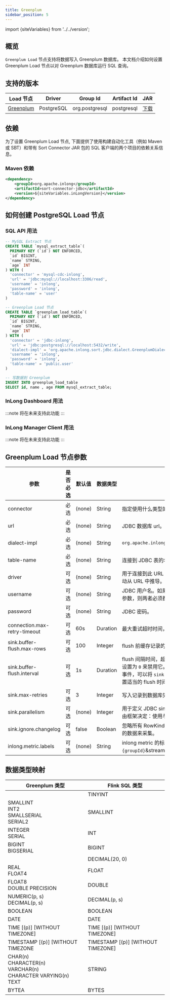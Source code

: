 ```yaml
---
title: Greenplum
sidebar_position: 5
---
```


import {siteVariables} from '../../version';

## 概览

`Greenplum Load` 节点支持将数据写入 Greenplum 数据库。 本文档介绍如何设置 Greenplum Load 节点以对 Greenplum 数据库运行 SQL 查询。

## 支持的版本

| Load 节点                | Driver | Group Id | Artifact Id | JAR |                                                                                                                                                                                                                                                                                                                                                                                       
|--------------------------|--------|----------|-------------|-----|
| [Greenplum](./greenplum.md) | PostgreSQL  | org.postgresql | postgresql | [下载](https://jdbc.postgresql.org/download.html) |

## 依赖

为了设置 Greenplum Load 节点, 下面提供了使用构建自动化工具（例如 Maven 或 SBT）和带有 Sort Connector JAR 包的 SQL 客户端的两个项目的依赖关系信息。

### Maven 依赖

```xml
<dependency>
    <groupId>org.apache.inlong</groupId>
    <artifactId>sort-connector-jdbc</artifactId>
    <version>${siteVariables.inLongVersion}</version>
</dependency>
```

## 如何创建 PostgreSQL Load 节点

### SQL API 用法

```sql
-- MySQL Extract 节点
CREATE TABLE `mysql_extract_table`(
  PRIMARY KEY (`id`) NOT ENFORCED,
  `id` BIGINT,
  `name` STRING,
  `age` INT
) WITH (
  'connector' = 'mysql-cdc-inlong',
  'url' = 'jdbc:mysql://localhost:3306/read',
  'username' = 'inlong',
  'password' = 'inlong',
  'table-name' = 'user'
)

-- Greenplum Load 节点
CREATE TABLE `greenplum_load_table`(
  PRIMARY KEY (`id`) NOT ENFORCED,
  `id` BIGINT,
  `name` STRING,
  `age` INT
) WITH (
  'connector' = 'jdbc-inlong',
  'url' = 'jdbc:postgresql://localhost:5432/write',
  'dialect-impl' = 'org.apache.inlong.sort.jdbc.dialect.GreenplumDialect',
  'username' = 'inlong',
  'password' = 'inlong',
  'table-name' = 'public.user'
)

-- 写数据到 Greenplum
INSERT INTO greenplum_load_table 
SELECT id, name , age FROM mysql_extract_table;  
```

### InLong Dashboard 用法

:::note
将在未来支持此功能
:::

### InLong Manager Client 用法

:::note
将在未来支持此功能
:::

## Greenplum Load 节点参数

| 参数 | 是否必选 | 默认值 | 数据类型 | 描述 |
|---------|----------|---------|------|------------|
| connector | 必选 | (none) | String | 指定使用什么类型的连接器，这里应该是 `jdbc-inlong`。 |
| url | 必选 | (none) | String | JDBC 数据库 url。 |
| dialect-impl | 必选 | (none) |  String | `org.apache.inlong.sort.jdbc.dialect.GreenplumDialect` |
| table-name | 必选 | (none) | String | 连接到 JDBC 表的名称。 |
| driver | 可选 | (none) | String | 用于连接到此 URL 的 JDBC 驱动类名，如果不设置，将自动从 URL 中推导。 |
| username | 可选 | (none) | String | JDBC 用户名。如果指定了 `username` 和 `password` 中的任一参数，则两者必须都被指定。 |
| password | 可选 | (none) | String | JDBC 密码。 |
| connection.max-retry-timeout | 可选 | 60s | Duration | 最大重试超时时间，以秒为单位且不应该小于 1 秒。 |
| sink.buffer-flush.max-rows | 可选 | 100 | Integer | flush 前缓存记录的最大值，可以设置为 `0` 来禁用它。 |
| sink.buffer-flush.interval | 可选 | 1s | Duration | flush 间隔时间，超过该时间后异步线程将 flush 数据。可以设置为 `0` 来禁用它。注意, 为了完全异步地处理缓存的 flush 事件，可以将 `sink.buffer-flush.max-rows` 设置为 `0` 并配置适当的 flush 时间间隔。 |
| sink.max-retries | 可选 | 3 | Integer | 写入记录到数据库失败后的最大重试次数。 |
| sink.parallelism | 可选 | (none) | Integer | 用于定义 JDBC sink 算子的并行度。默认情况下，并行度是由框架决定：使用与上游链式算子相同的并行度。 |
| sink.ignore.changelog | 可选 | false | Boolean |  忽略所有 RowKind 类型的变更日志，将它们当作 INSERT 的数据来采集。 |
| inlong.metric.labels | 可选 | (none) | String | inlong metric 的标签值，该值的构成为groupId=`{groupId}`&streamId=`{streamId}`&nodeId=`{nodeId}`。|

## 数据类型映射

| Greenplum 类型 | Flink SQL 类型 |
|-----------------|----------------|
|                 | TINYINT        |
| SMALLINT <br/> INT2 <br/> SMALLSERIAL <br/> SERIAL2 | SMALLINT |
| INTEGER <br/> SERIAL | INT |
| BIGINT <br/> BIGSERIAL | BIGINT |
| | DECIMAL(20, 0) |
| REAL <br/> FLOAT4 | FLOAT |
| FLOAT8 <br/> DOUBLE PRECISION| DOUBLE |
| NUMERIC(p, s) <br/> DECIMAL(p, s) | DECIMAL(p, s) |
| BOOLEAN | BOOLEAN |
| DATE | DATE |
| TIME [(p)] [WITHOUT TIMEZONE] | TIME [(p)] [WITHOUT TIMEZONE] |
| TIMESTAMP [(p)] [WITHOUT TIMEZONE | TIMESTAMP [(p)] [WITHOUT TIMEZONE] |
| CHAR(n) <br/> CHARACTER(n) <br/> VARCHAR(n) <br/> CHARACTER VARYING(n) <br/> TEXT | STRING |
| BYTEA | BYTES |